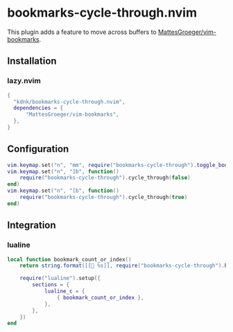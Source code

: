 # bookmarks-cycle-through.nvim

This plugin adds a feature to move across buffers to [MattesGroeger/vim-bookmarks](https://github.com/MattesGroeger/vim-bookmarks).

## Installation

### lazy.nvim

```lua
{
  "kdnk/bookmarks-cycle-through.nvim",
  dependencies = {
      "MattesGroeger/vim-bookmarks",
  },
}
```

## Configuration

```lua
vim.keymap.set("n", "mm", require("bookmarks-cycle-through").toggle_bookmark)
vim.keymap.set("n", "]b", function()
    require("bookmarks-cycle-through").cycle_through(false)
end)
vim.keymap.set("n", "[b", function()
    require("bookmarks-cycle-through").cycle_through(true)
end)
```

## Integration

### lualine

```lua
local function bookmark_count_or_index()
    return string.format([[📘 %s]], require("bookmarks-cycle-through").bookmark_count_or_index())

    require("lualine").setup({
        sections = {
            lualine_c = {
                { bookmark_count_or_index },
            },
        },
    })
end
```
